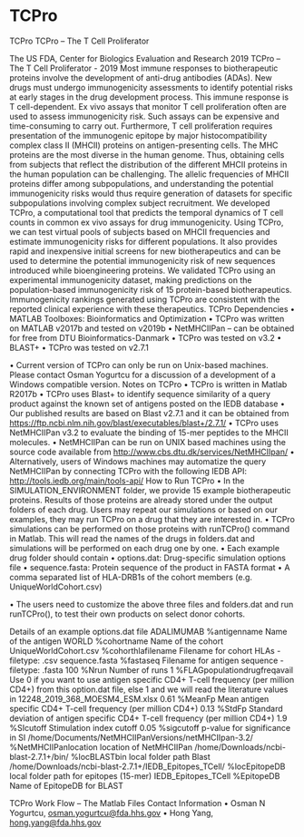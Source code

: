 # TCPro
TCPro
TCPro – The T Cell Proliferator

The US FDA, Center for Biologics Evaluation and Research
2019
TCPro – The T Cell Proliferator - 2019
Most immune responses to biotherapeutic proteins involve the development of anti-drug antibodies (ADAs). New drugs must undergo immunogenicity assessments to identify potential risks at early stages in the drug development process. This immune response is T cell-dependent. Ex vivo assays that monitor T cell proliferation often are used to assess immunogenicity risk. Such assays can be expensive and time-consuming to carry out. Furthermore, T cell proliferation requires presentation of the immunogenic epitope by major histocompatibility complex class II (MHCII) proteins on antigen-presenting cells. The MHC proteins are the most diverse in the human genome. Thus, obtaining cells from subjects that reflect the distribution of the different MHCII proteins in the human population can be challenging. The allelic frequencies of MHCII proteins differ among subpopulations, and understanding the potential immunogenicity risks would thus require generation of datasets for specific subpopulations involving complex subject recruitment. We developed TCPro, a computational tool that predicts the temporal dynamics of T cell counts in common ex vivo assays for drug immunogenicity. Using TCPro, we can test virtual pools of subjects based on MHCII frequencies and estimate immunogenicity risks for different populations. It also provides rapid and inexpensive initial screens for new biotherapeutics and can be used to determine the potential immunogenicity risk of new sequences introduced while bioengineering proteins. We validated TCPro using an experimental immunogenicity dataset, making predictions on the population-based immunogenicity risk of 15 protein-based biotherapeutics. Immunogenicity rankings generated using TCPro are consistent with the reported clinical experience with these therapeutics.
TCPro Dependencies
•	MATLAB Toolboxes: Bioinformatics and Optimization
•	TCPro was written on MATLAB v2017b and tested on v2019b
•	NetMHCIIPan – can be obtained for free from DTU Bioinformatics-Danmark
•	TCPro was tested on v3.2
•	BLAST+
•	TCPro was tested on v2.7.1


•	Current version of TCPro can only be run on Unix-based machines. Please contact Osman Yogurtcu for a discussion of a development of a Windows compatible version.
Notes on TCPro
•	TCPro is written in Matlab R2017b
•	TCPro uses Blast+ to identify sequence similarity of a query product against the known set of antigens posted on the IEDB database
•	Our published results are based on Blast v2.7.1 and it can be obtained from https://ftp.ncbi.nlm.nih.gov/blast/executables/blast+/2.7.1/ 
•	TCPro uses NetMHCIIPan v3.2 to evaluate the binding of 15-mer peptides to the MHCII molecules.
•	NetMHCIIPan can be run on UNIX based machines using the source code available from http://www.cbs.dtu.dk/services/NetMHCIIpan/ 
•	Alternatively, users of Windows machines may automatize the query NetMHCIIPan by connecting TCPro with the following IEDB API: http://tools.iedb.org/main/tools-api/ 
How to Run TCPro
•	In the SIMULATION_ENVIRONMENT folder, we provide 15 example biotherapeutic proteins. Results of those proteins are already stored under the output folders of each drug. Users may repeat our simulations or based on our examples, they may run TCPro on a drug that they are interested in.
•	TCPro simulations can be performed on those proteins with runTCPro() command in Matlab. This will read the names of the drugs in folders.dat and simulations will be performed on each drug one by one.
•	Each example drug folder should contain 
•	options.dat: Drug-specific simulation options file
•	sequence.fasta: Protein sequence of the product in FASTA format
•	A comma separated list of HLA-DRB1s of the cohort members (e.g. UniqueWorldCohort.csv)

•	The users need to customize the above three files and folders.dat and run runTCPro(), to test their own products on select donor cohorts.

Details of an example options.dat file
ADALIMUMAB %antigenname Name of the antigen
WORLD %cohortname Name of the cohort
UniqueWorldCohort.csv %cohorthlafilename Filename for cohort HLAs - filetype: .csv
sequence.fasta %fastaseq Filename for antigen sequence - filetype: .fasta
100 %Nrun Number of runs
1 %FLAGpopulationdrugfreqavail Use 0 if you want to use antigen specific CD4+ T-cell frequency (per million CD4+) from this option.dat file, else 1 and we will read the literature values in 12248_2019_368_MOESM4_ESM.xlsx 
0.61 %MeanFp Mean antigen specific CD4+ T-cell frequency (per million CD4+)
0.13 %StdFp Standard deviation of antigen specific CD4+ T-cell frequency (per million CD4+)
1.9 %SIcutoff Stimulation index cutoff
0.05 %sigcutoff p-value for significance in SI
/home/Documents/NetMHCIIPanVersions/netMHCIIpan-3.2/ %NetMHCIIPanlocation location of NetMHCIIPan
/home/Downloads/ncbi-blast-2.7.1+/bin/ %locBLASTbin local folder path Blast
/home/Downloads/ncbi-blast-2.7.1+/IEDB_Epitopes_TCell/ %locEpitopeDB local folder path for epitopes (15-mer)
IEDB_Epitopes_TCell %EpitopeDB Name of EpitopeDB for BLAST


TCPro Work Flow – The Matlab Files
Contact Information
•	Osman N Yogurtcu, osman.yogurtcu@fda.hhs.gov
•	Hong Yang, hong.yang@fda.hhs.gov 

